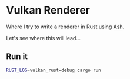 ﻿# Vulkan Renderer

Where I try to write a renderer in Rust using [Ash][0].

Let's see where this will lead...

## Run it
```sh
RUST_LOG=vulkan_rust=debug cargo run
```

[0]: https://github.com/MaikKlein/ash